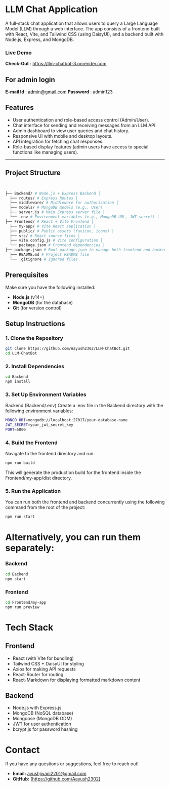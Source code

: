 # LLM Chat Application

A full-stack chat application that allows users to query a Large Language Model (LLM) through a web interface. The app consists of a frontend built with React, Vite, and Tailwind CSS (using DaisyUI), and a backend built with Node.js, Express, and MongoDB.

### Live Demo
**Check-Out** : https://llm-chatbot-3.onrender.com

## For admin login
**E-mail Id** : admin@gmail.com
**Password** : admin123

## Features

- User authentication and role-based access control (Admin/User).
- Chat interface for sending and receiving messages from an LLM API.
- Admin dashboard to view user queries and chat history.
- Responsive UI with mobile and desktop layouts.
- API integration for fetching chat responses.
- Role-based display features (admin users have access to special functions like managing users).

---
## Project Structure
```bash


├── Backend/ # Node.js + Express Backend │ 
  ├── routes/ # Express Routes │ 
  ├── middleware/ # Middleware for authorization │ 
  ├── models/ # MongoDB models (e.g., User) │ 
  ├── server.js # Main Express server file │ 
  └── .env # Environment variables (e.g., MongoDB URL, JWT secret) │ 
├── Frontend/ # React + Vite Frontend │ 
  ├── my-app/ # Vite React application │ 
  ├── public/ # Public assets (favicon, icons) │ 
  ├── src/ # React source files │ 
  ├── vite.config.js # Vite configuration │ 
  └── package.json # Frontend dependencies │ 
├── package.json # Root package.json to manage both frontend and backend 
  ├── README.md # Project README file 
  └── .gitignore # Ignored files
```


## Prerequisites

Make sure you have the following installed:

- **Node.js** (v14+)
- **MongoDB** (for the database)
- **Git** (for version control)

## Setup Instructions

### 1. Clone the Repository
```bash
git clone https://github.com/Aayush2302/LLM-ChatBot.git
cd LLM-ChatBot
```
### 2. Install Dependencies
```bash
cd Backend
npm install
```
### 3. Set Up Environment Variables
Backend (Backend/.env)
Create a .env file in the Backend directory with the following environment variables:
```bash
MONGO_URI=mongodb://localhost:27017/your-database-name
JWT_SECRET=your_jwt_secret_key
PORT=5000
```
### 4. Build the Frontend
Navigate to the frontend directory and run:
```bash
npm run build
```
This will generate the production build for the frontend inside the Frontend/my-app/dist directory.
### 5. Run the Application
You can run both the frontend and backend concurrently using the following command from the root of the project:
```bash
npm run start
```

# Alternatively, you can run them separately:
### Backend
```bash
cd Backend
npm start
```
### Frontend
```bash
cd Frontend/my-app
npm run preview
```
# Tech Stack

## Frontend
- React (with Vite for bundling)
- Tailwind CSS + DaisyUI for styling
- Axios for making API requests
- React-Router for routing
- React-Markdown for displaying formatted markdown content

## Backend
- Node.js with Express.js
- MongoDB (NoSQL database)
- Mongoose (MongoDB ODM)
- JWT for user authentication
- bcrypt.js for password hashing

# Contact
If you have any questions or suggestions, feel free to reach out!

- **Email:** ayushjivani2201@gmail.com
- **GitHub:** [https://github.com/Aayush2302]
